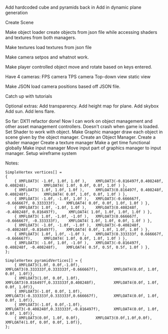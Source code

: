 Add hardcoded cube and pyramids back in
Add in dynamic plane generation

Create Scene

Make object loader create objects from json file while accessing shaders and textures from both managers.

Make textures load textures from json file


Make camera setpos and whatnot work.

Make player controlled object move and rotate based on keys entered.

Have 4 cameras:
FPS camera
TPS camera
Top-down view
static view

Make JSON load camera positions based off JSON file.

Catch up with tutorials


Optional extras:
Add transparency.
Add height map for plane.
Add skybox
Add sun.
Add lens flare.

So far:
DX11 refactor done! Now I can work on object management and other asset management controllers.
Doesn't crash when game is loaded.
Set Shader to work with object.
Make Graphic manager draw each object in scene given by the object manager.
Create an Object Manager.
Create a shader manager
Create a texture manager
Make a get time functional globally
Make input manager
Move input part of graphics manager to input manager.
Setup wireframe system



Notes:

    SimpleVertex vertices[] =
    {
        { XMFLOAT3( -1.0f, 1.0f, 1.0f ),    XMFLOAT3(-0.816497f,0.408248f, 0.408248),       XMFLOAT4( 1.0f, 0.0f, 0.0f, 1.0f ) },
        { XMFLOAT3( 1.0f, 1.0f, 1.0f ),     XMFLOAT3(0.816497f, 0.408248f, 0.408248f),      XMFLOAT4( 0.0f, 1.0f, 0.0f, 1.0f ) },
        { XMFLOAT3( -1.0f, -1.0f, 1.0f ),   XMFLOAT3(-0.666667f, -0.666667f, 0.333333f),    XMFLOAT4( 0.0f, 0.0f, 1.0f, 1.0f ) },
        { XMFLOAT3( 1.0f, -1.0f, 1.0f ),    XMFLOAT3(0.408248f, -0.408248f, 0.816497f),     XMFLOAT4( 1.0f, 1.0f, 1.0f, 1.0f ) },
        { XMFLOAT3( 1.0f, -1.0f, -1.0f ),   XMFLOAT3(0.666667f, -0.666667f, -0.333333f),    XMFLOAT4( 1.0f, 1.0f, 0.0f, 1.0f ) },
        { XMFLOAT3( -1.0f, -1.0f, -1.0f ),  XMFLOAT3(-0.408248f, -0.408248f,-0.816497f),    XMFLOAT4( 0.0f, 1.0f, 1.0f, 1.0f ) },
        { XMFLOAT3( 1.0f, 1.0f, -1.0f ),    XMFLOAT3(0.333333f, 0.666667f, -0.666667f),     XMFLOAT4( 1.0f, 0.0f, 1.0f, 1.0f ) },
        { XMFLOAT3( -1.0f, 1.0f, -1.0f ),   XMFLOAT3(-0.816497f, 0.408248f, -0.408248f),    XMFLOAT4( 0.5f, 0.5f, 0.5f, 1.0f ) },
    };

    SimpleVertex pyramidVertices[] = {
        { XMFLOAT3(1.0f, 0.0f,-1.0f),       XMFLOAT3(0.333333f,0.333333f,-0.666667f),       XMFLOAT4(0.0f, 1.0f, 0.0f, 1.0f)},
        { XMFLOAT3(1.0f, 0.0f, 1.0f),       XMFLOAT3(0.816497f,0.333333f,0.408248f),        XMFLOAT4(0.0f, 1.0f, 0.0f, 1.0f)},
        { XMFLOAT3(-1.0f, 0.0f, 1.0f),      XMFLOAT3(-0.333333f,0.333333f,0.666667f),       XMFLOAT4(0.0f, 1.0f, 0.0f, 1.0f)},
        { XMFLOAT3(-1.0f, 0.0f,-1.0f),      XMFLOAT3(-0.408248f,0.333333f,-0.816497f),      XMFLOAT4(0.0f, 1.0f, 0.0f, 1.0f)},
        { XMFLOAT3(0.0f, 1.0f, 0.0f),       XMFLOAT3(0.0f,1.0f,0.0f),                       XMFLOAT4(1.0f, 0.0f, 0.0f, 1.0f)},
    };